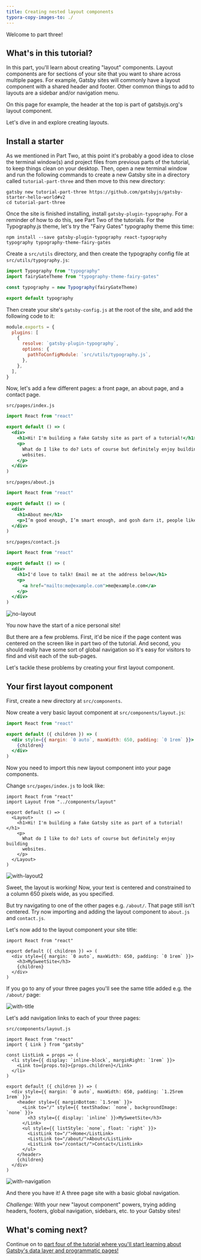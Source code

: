 ```yaml
---
title: Creating nested layout components
typora-copy-images-to: ./
---
```


Welcome to part three!

## What's in this tutorial?

In this part, you'll learn about creating "layout" components. Layout components are for
sections of your site that you want to share across multiple pages. For example,
Gatsby sites will commonly have a layout component with a shared header and
footer. Other common things to add to layouts are a sidebar and/or navigation menu.

On this page for example, the header at the top is part of gatsbyjs.org's layout component.

Let's dive in and explore creating layouts.

## Install a starter

As we mentioned in Part Two, at this point it's probably a good idea to close the terminal window(s) and project files from previous parts of the tutorial, to keep things clean on your desktop. Then, open a new terminal window and run the following commands to create a new Gatsby site in a directory called `tutorial-part-three` and then move to this new directory:

```shell
gatsby new tutorial-part-three https://github.com/gatsbyjs/gatsby-starter-hello-world#v2
cd tutorial-part-three
```

Once the site is finished installing, install `gatsby-plugin-typography`. For a reminder of how to do this, see Part Two of the tutorials. For
the Typography.js theme, let's try the "Fairy Gates" typography theme this time:

```shell
npm install --save gatsby-plugin-typography react-typography typography typography-theme-fairy-gates
```

Create a `src/utils` directory, and then create the typography config file at `src/utils/typography.js`:

```javascript
import Typography from "typography"
import fairyGateTheme from "typography-theme-fairy-gates"

const typography = new Typography(fairyGateTheme)

export default typography
```

Then create your site's `gatsby-config.js` at the root of the site, and add the following code to it:

```javascript
module.exports = {
  plugins: [
    {
      resolve: `gatsby-plugin-typography`,
      options: {
        pathToConfigModule: `src/utils/typography.js`,
      },
    },
  ],
}
```

Now, let's add a few different pages: a front page, an about page, and a contact
page.

`src/pages/index.js`

```jsx
import React from "react"

export default () => (
  <div>
    <h1>Hi! I'm building a fake Gatsby site as part of a tutorial!</h1>
    <p>
      What do I like to do? Lots of course but definitely enjoy building
      websites.
    </p>
  </div>
)
```

`src/pages/about.js`

```jsx
import React from "react"

export default () => (
  <div>
    <h1>About me</h1>
    <p>I’m good enough, I’m smart enough, and gosh darn it, people like me!</p>
  </div>
)
```

`src/pages/contact.js`

```jsx
import React from "react"

export default () => (
  <div>
    <h1>I'd love to talk! Email me at the address below</h1>
    <p>
      <a href="mailto:me@example.com">me@example.com</a>
    </p>
  </div>
)
```

![no-layout](no-layout.png)

You now have the start of a nice personal site!

But there are a few problems. First, it'd be nice if the page content was
centered on the screen like in part two of the tutorial. And second, you should
really have some sort of global navigation so it's easy for visitors to find and
visit each of the sub-pages.

Let's tackle these problems by creating your first layout component.

## Your first layout component

First, create a new directory at `src/components`.

Now create a very basic layout component at `src/components/layout.js`:

```jsx
import React from "react"

export default ({ children }) => (
  <div style={{ margin: `0 auto`, maxWidth: 650, padding: `0 1rem` }}>
    {children}
  </div>
)
```

Now you need to import this new layout component into your page components.

Change `src/pages/index.js` to look like:

```jsx{2,5,11}
import React from "react"
import Layout from "../components/layout"

export default () => (
  <Layout>
    <h1>Hi! I'm building a fake Gatsby site as part of a tutorial!</h1>
    <p>
      What do I like to do? Lots of course but definitely enjoy building
      websites.
    </p>
  </Layout>
)
```

![with-layout2](with-layout2.png)

Sweet, the layout is working! Now, your text is centered and constrained to
a column 650 pixels wide, as you specified.

But try navigating to one of the other pages e.g. `/about/`. That page still
isn't centered. Try now importing and adding the layout component to `about.js` and
`contact.js`.

Let's now add to the layout component your site title:

```jsx{5}
import React from "react"

export default ({ children }) => (
  <div style={{ margin: `0 auto`, maxWidth: 650, padding: `0 1rem` }}>
    <h3>MySweetSite</h3>
    {children}
  </div>
)
```

If you go to any of your three pages you'll see the same title added e.g. the
`/about/` page:

![with-title](with-title.png)

Let's add navigation links to each of your three pages:

`src/components/layout.js`

```jsx{2-10,13-23}
import React from "react"
import { Link } from "gatsby"

const ListLink = props => (
  <li style={{ display: `inline-block`, marginRight: `1rem` }}>
    <Link to={props.to}>{props.children}</Link>
  </li>
)

export default ({ children }) => (
  <div style={{ margin: `0 auto`, maxWidth: 650, padding: `1.25rem 1rem` }}>
    <header style={{ marginBottom: `1.5rem` }}>
      <Link to="/" style={{ textShadow: `none`, backgroundImage: `none` }}>
        <h3 style={{ display: `inline` }}>MySweetSite</h3>
      </Link>
      <ul style={{ listStyle: `none`, float: `right` }}>
        <ListLink to="/">Home</ListLink>
        <ListLink to="/about/">About</ListLink>
        <ListLink to="/contact/">Contact</ListLink>
      </ul>
    </header>
    {children}
  </div>
)
```

![with-navigation](with-navigation.png)

And there you have it! A three page site with a basic global navigation.

_Challenge:_ With your new "layout component" powers, trying adding headers, footers,
global navigation, sidebars, etc. to your Gatsby sites!

## What's coming next?

Continue on to
[part four of the tutorial where you'll start learning about Gatsby's data layer and programmatic pages!](/tutorial/part-four/)
